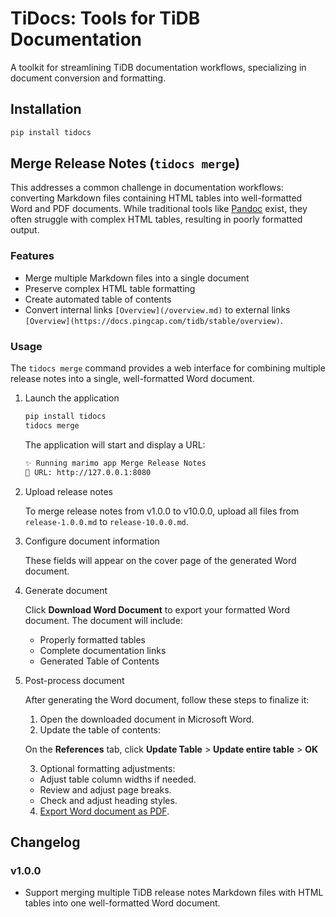 # TiDocs: Tools for TiDB Documentation

A toolkit for streamlining TiDB documentation workflows, specializing in document conversion and formatting.

## Installation

```bash
pip install tidocs
```

## Merge Release Notes (`tidocs merge`)

This addresses a common challenge in documentation workflows: converting Markdown files containing HTML tables into well-formatted Word and PDF documents. While traditional tools like [Pandoc](https://pandoc.org) exist, they often struggle with complex HTML tables, resulting in poorly formatted output.

### Features

- Merge multiple Markdown files into a single document
- Preserve complex HTML table formatting
- Create automated table of contents
- Convert internal links `[Overview](/overview.md)` to external links `[Overview](https://docs.pingcap.com/tidb/stable/overview)`.

### Usage

The `tidocs merge` command provides a web interface for combining multiple release notes into a single, well-formatted Word document.

1. Launch the application

    ```bash
    pip install tidocs
    tidocs merge
    ```
  
    The application will start and display a URL:
  
    ```bash
    ✨ Running marimo app Merge Release Notes
    🔗 URL: http://127.0.0.1:8080
    ```

2. Upload release notes

    To merge release notes from v1.0.0 to v10.0.0, upload all files from `release-1.0.0.md` to `release-10.0.0.md`.

3. Configure document information

    These fields will appear on the cover page of the generated Word document.

4. Generate document

    Click **Download Word Document** to export your formatted Word document. The document will include:

    - Properly formatted tables
    - Complete documentation links
    - Generated Table of Contents

5. Post-process document

    After generating the Word document, follow these steps to finalize it:

    1. Open the downloaded document in Microsoft Word.
    2. Update the table of contents:

      On the **References** tab, click **Update Table** > **Update entire table** > **OK**

    3. Optional formatting adjustments:

      - Adjust table column widths if needed.
      - Review and adjust page breaks.
      - Check and adjust heading styles.

    4. [Export Word document as PDF](https://support.microsoft.com/en-us/office/export-word-document-as-pdf-4e89b30d-9d7d-4866-af77-3af5536b974c).

## Changelog

### v1.0.0

- Support merging multiple TiDB release notes Markdown files with HTML tables into one well-formatted Word document.
